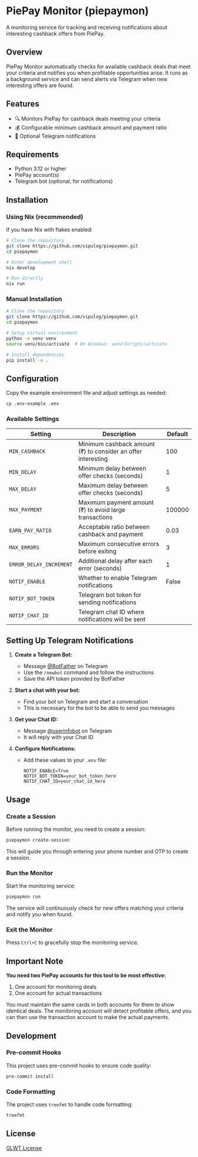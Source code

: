 # PiePay Monitor (piepaymon)

A monitoring service for tracking and receiving notifications about interesting cashback offers from PiePay.

## Overview

PiePay Monitor automatically checks for available cashback deals that meet your criteria and notifies you when profitable opportunities arise. It runs as a background service and can send alerts via Telegram when new interesting offers are found.

## Features

- 🔍 Monitors PiePay for cashback deals meeting your criteria
- 💰 Configurable minimum cashback amount and payment ratio
- 🔔 Optional Telegram notifications

## Requirements

- Python 3.12 or higher
- PiePay account(s)
- Telegram bot (optional, for notifications)

## Installation

### Using Nix (recommended)

If you have Nix with flakes enabled:

```bash
# Clone the repository
git clone https://github.com/vipulog/piepaymon.git
cd piepaymon

# Enter development shell
nix develop

# Run directly
nix run
```

### Manual Installation

```bash
# Clone the repository
git clone https://github.com/vipulog/piepaymon.git
cd piepaymon

# Setup virtual environment
python -m venv venv
source venv/bin/activate  # On Windows: venv\Scripts\activate

# Install dependencies
pip install -e .
```

## Configuration

Copy the example environment file and adjust settings as needed:

```bash
cp .env-example .env
```

### Available Settings

| Setting | Description | Default |
|---------|-------------|---------|
| `MIN_CASHBACK` | Minimum cashback amount (₹) to consider an offer interesting | 100 |
| `MIN_DELAY` | Minimum delay between offer checks (seconds) | 1 |
| `MAX_DELAY` | Maximum delay between offer checks (seconds) | 5 |
| `MAX_PAYMENT` | Maximum payment amount (₹) to avoid large transactions | 100000 |
| `EARN_PAY_RATIO` | Acceptable ratio between cashback and payment | 0.03 |
| `MAX_ERRORS` | Maximum consecutive errors before exiting | 3 |
| `ERROR_DELAY_INCREMENT` | Additional delay after each error (seconds) | 1 |
| `NOTIF_ENABLE` | Whether to enable Telegram notifications | False |
| `NOTIF_BOT_TOKEN` | Telegram bot token for sending notifications | |
| `NOTIF_CHAT_ID` | Telegram chat ID where notifications will be sent | |

## Setting Up Telegram Notifications

1. **Create a Telegram Bot:**
   - Message [@BotFather](https://t.me/BotFather) on Telegram
   - Use the `/newbot` command and follow the instructions
   - Save the API token provided by BotFather

2. **Start a chat with your bot:**
   - Find your bot on Telegram and start a conversation
   - This is necessary for the bot to be able to send you messages

3. **Get your Chat ID:**
   - Message [@userinfobot](https://t.me/userinfobot) on Telegram
   - It will reply with your Chat ID

4. **Configure Notifications:**
   - Add these values to your `.env` file:
     ```
     NOTIF_ENABLE=True
     NOTIF_BOT_TOKEN=your_bot_token_here
     NOTIF_CHAT_ID=your_chat_id_here
     ```

## Usage

### Create a Session

Before running the monitor, you need to create a session:

```bash
piepaymon create-session
```

This will guide you through entering your phone number and OTP to create a session.

### Run the Monitor

Start the monitoring service:

```bash
piepaymon run
```

The service will continuously check for new offers matching your criteria and notify you when found.

### Exit the Monitor

Press `Ctrl+C` to gracefully stop the monitoring service.

## Important Note

**You need two PiePay accounts for this tool to be most effective:**
1. One account for monitoring deals
2. One account for actual transactions

You must maintain the same cards in both accounts for them to show identical deals. The monitoring account will detect profitable offers, and you can then use the transaction account to make the actual payments.

## Development

### Pre-commit Hooks

This project uses pre-commit hooks to ensure code quality:

```bash
pre-commit install
```

### Code Formatting

The project uses `treefmt` to handle code formatting:

```bash
treefmt
```

## License

[GLWT License](LICENSE)
